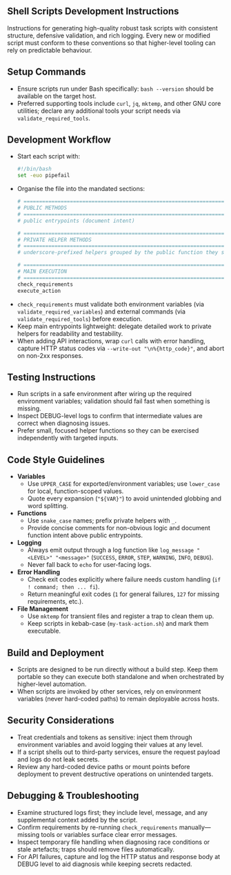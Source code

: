 ## Shell Scripts Development Instructions

Instructions for generating high-quality robust task scripts with consistent structure, defensive validation, and rich logging. Every new or modified script must conform to these conventions so that higher-level tooling can rely on predictable behaviour.

## Setup Commands

- Ensure scripts run under Bash specifically: `bash --version` should be available on the target host.
- Preferred supporting tools include `curl`, `jq`, `mktemp`, and other GNU core utilities; declare any additional tools your script needs via `validate_required_tools`.

## Development Workflow

- Start each script with:
  ```bash
  #!/bin/bash
  set -euo pipefail
  ```
- Organise the file into the mandated sections:
  ```bash
  # =============================================================================
  # PUBLIC METHODS
  # =============================================================================
  # public entrypoints (document intent)
  
  # =============================================================================
  # PRIVATE HELPER METHODS
  # =============================================================================
  # underscore-prefixed helpers grouped by the public function they support
  
  # =============================================================================
  # MAIN EXECUTION
  # =============================================================================
  check_requirements
  execute_action
  ```
- `check_requirements` must validate both environment variables (via `validate_required_variables`) and external commands (via `validate_required_tools`) before execution.
- Keep main entrypoints lightweight: delegate detailed work to private helpers for readability and testability.
- When adding API interactions, wrap `curl` calls with error handling, capture HTTP status codes via `--write-out "\n%{http_code}"`, and abort on non-2xx responses.

## Testing Instructions

- Run scripts in a safe environment after wiring up the required environment variables; validation should fail fast when something is missing.
- Inspect DEBUG-level logs to confirm that intermediate values are correct when diagnosing issues.
- Prefer small, focused helper functions so they can be exercised independently with targeted inputs.

## Code Style Guidelines

- **Variables**
    - Use `UPPER_CASE` for exported/environment variables; use `lower_case` for local, function-scoped values.
    - Quote every expansion (`"${VAR}"`) to avoid unintended globbing and word splitting.
- **Functions**
    - Use `snake_case` names; prefix private helpers with `_`.
    - Provide concise comments for non-obvious logic and document function intent above public entrypoints.
- **Logging**
    - Always emit output through a log function like `log_message "<LEVEL>" "<message>"` (`SUCCESS`, `ERROR`, `STEP`, `WARNING`, `INFO`, `DEBUG`).
    - Never fall back to `echo` for user-facing logs.
- **Error Handling**
    - Check exit codes explicitly where failure needs custom handling (`if ! command; then ... fi`).
    - Return meaningful exit codes (`1` for general failures, `127` for missing requirements, etc.).
- **File Management**
    - Use `mktemp` for transient files and register a trap to clean them up.
    - Keep scripts in kebab-case (`my-task-action.sh`) and mark them executable.

## Build and Deployment

- Scripts are designed to be run directly without a build step. Keep them portable so they can execute both standalone and when orchestrated by higher-level automation.
- When scripts are invoked by other services, rely on environment variables (never hard-coded paths) to remain deployable across hosts.

## Security Considerations

- Treat credentials and tokens as sensitive: inject them through environment variables and avoid logging their values at any level.
- If a script shells out to third-party services, ensure the request payload and logs do not leak secrets.
- Review any hard-coded device paths or mount points before deployment to prevent destructive operations on unintended targets.

## Debugging & Troubleshooting

- Examine structured logs first; they include level, message, and any supplemental context added by the script.
- Confirm requirements by re-running `check_requirements` manually—missing tools or variables surface clear error messages.
- Inspect temporary file handling when diagnosing race conditions or stale artefacts; traps should remove files automatically.
- For API failures, capture and log the HTTP status and response body at DEBUG level to aid diagnosis while keeping secrets redacted.
